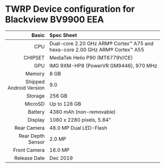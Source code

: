 TWRP Device configuration for Blackview BV9900 EEA
============================================================
Basic   | Spec Sheet
-------:|:-------------------------
CPU     | Dual-core 2.20 GHz ARM® Cortex™ A75 and hexa-core 2.00 GHz ARM® Cortex™ A55
CHIPSET | MediaTek Helio P90 (MT6779V/CE)
GPU     | IMG 9XM-HP8 (PowerVR GM9446), 970 MHz
Memory  | 8 GB
Shipped Android Version | 9.0
Storage | 256 GB
MicroSD | Up to 128 GB
Battery | 4380 mAh (non-removable)
Display | 1080 x 2280 pixels, 5.84"
Rear Camera  | 48.0 MP Dual LED-Flash
Rear Depth Sensor  | 2.0 MP
Front Camera | 16.0 MP
Release Date | Dec 2019

